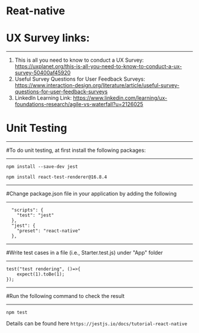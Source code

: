 # Reat-native

# UX Survey links:
_________________________________________
1. This is all you need to know to conduct a UX Survey:
   https://uxplanet.org/this-is-all-you-need-to-know-to-conduct-a-ux-survey-50400af45920
2. Useful Survey Questions for User Feedback Surveys: 
   https://www.interaction-design.org/literature/article/useful-survey-questions-for-user-feedback-surveys
3. LinkedIn Learning Link:
   https://www.linkedin.com/learning/ux-foundations-research/agile-vs-waterfall?u=2126025


# Unit Testing
_________________________________________
#To do unit testing,
at first install the following packages:
________________________________________

```npm install --save-dev jest```

```npm install react-test-renderer@16.8.4```

_______________________________________________________________________
#Change package.json file in your application by adding the following
_______________________________________________________________________
```
  "scripts": {
    "test": "jest"
  },
  "jest": {
    "preset": "react-native"
  },
 ``` 
____________________________________________________________________
#Write test cases in a file (i.e., Starter.test.js) under "App" folder
____________________________________________________________________
```
test("test rendering", ()=>{
	expect(1).toBe(1);	
});
```
______________________________________________
#Run the following command to check the result
______________________________________________

```npm test```

Details can be found here ```https://jestjs.io/docs/tutorial-react-native```
